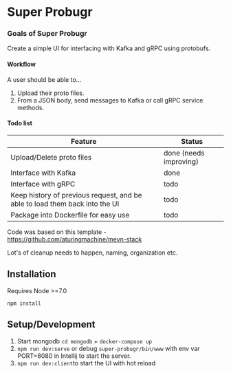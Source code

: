 # Super Probugr

### Goals of Super Probugr
Create a simple UI for interfacing with Kafka and gRPC using protobufs.

#### Workflow
A user should be able to...
1. Upload their proto files.
2. From a JSON body, send messages to Kafka or call gRPC service methods.

#### Todo list
|Feature|Status|
|---|---|
|Upload/Delete proto files|done (needs improving)|
|Interface with Kafka|done|
|Interface with gRPC|todo|
|Keep history of previous request, and be able to load them back into the UI|todo|
|Package into Dockerfile for easy use|todo| 

Code was based on this template - https://github.com/aturingmachine/mevn-stack

Lot's of cleanup needs to happen, naming, organization etc.

## Installation

Requires Node >=7.0

`npm install`

## Setup/Development 

1. Start mongodb `cd mongodb` + `docker-compose up`
2. `npm run dev:serve` or debug `super-probugr/bin/www` with env var PORT=8080 in Intellij to start the server.
3. `npm run dev:client`to start the UI with hot reload




